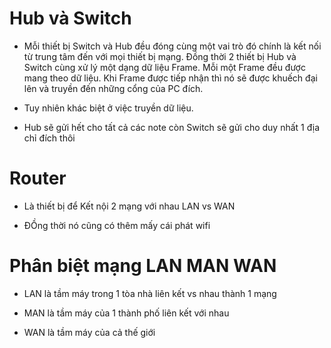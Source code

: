 # Hub và Switch
- Mỗi thiết bị Switch và Hub đều đóng cùng một vai trò đó chính là kết nối từ trung tâm đến với mọi thiết bị mạng. Đồng thời 2 thiết bị Hub và Switch cùng xử lý một dạng dữ liệu Frame. Mỗi một Frame đều được mang theo dữ liệu. Khi Frame được tiếp nhận thì nó sẽ được khuếch đại lên và truyền đến những cổng của PC đích.

- Tuy nhiên khác biệt ở việc truyền dữ liệu.

- Hub sẽ gửi hết cho tất cả các note còn Switch sẽ gửi cho duy nhất 1 địa chỉ đích thôi

# Router
- Là thiết bị để Kết nội 2 mạng với nhau LAN vs WAN 

- ĐỒng thời nó cũng có thêm mấy cái phát wifi

# Phân biệt mạng LAN MAN WAN
- LAN là tầm máy trong 1 tòa nhà liên kết vs nhau thành 1 mạng

- MAN là tầm máy của 1 thành phố liên kết với nhau

- WAN là tầm máy của cả thế giới
